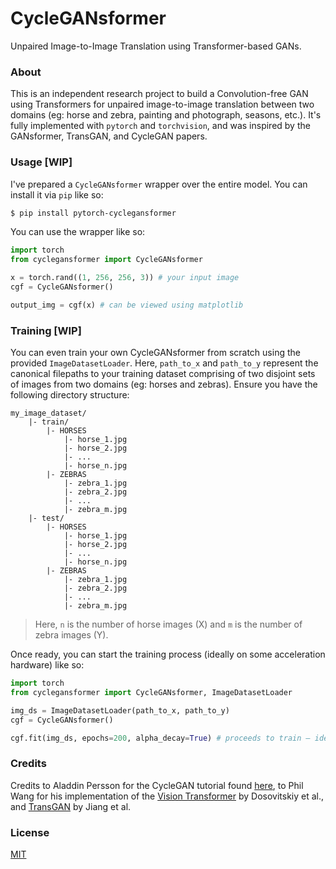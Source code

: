 # CycleGANsformer
Unpaired Image-to-Image Translation using Transformer-based GANs.

### About
This is an independent research project to build a Convolution-free GAN using Transformers for unpaired image-to-image translation between two domains (eg: horse and zebra, painting and photograph, seasons, etc.). It's fully implemented with `pytorch` and `torchvision`, and was inspired by the GANsformer, TransGAN, and CycleGAN papers.

### Usage [WIP]
I've prepared a `CycleGANsformer` wrapper over the entire model. You can install it via `pip` like so:

```bash
$ pip install pytorch-cyclegansformer
```

You can use the wrapper like so:

```python
import torch
from cyclegansformer import CycleGANsformer

x = torch.rand((1, 256, 256, 3)) # your input image
cgf = CycleGANsformer()

output_img = cgf(x) # can be viewed using matplotlib
```

### Training [WIP]
You can even train your own CycleGANsformer from scratch using the provided `ImageDatasetLoader`. Here, `path_to_x` and `path_to_y` represent the canonical filepaths to your training dataset comprising of two disjoint sets of images from two domains (eg: horses and zebras). Ensure you have the following directory structure:

```
my_image_dataset/
    |- train/
        |- HORSES
            |- horse_1.jpg
            |- horse_2.jpg
            |- ...
            |- horse_n.jpg
        |- ZEBRAS
            |- zebra_1.jpg
            |- zebra_2.jpg
            |- ...
            |- zebra_m.jpg
    |- test/
        |- HORSES
            |- horse_1.jpg
            |- horse_2.jpg
            |- ...
            |- horse_n.jpg
        |- ZEBRAS
            |- zebra_1.jpg
            |- zebra_2.jpg
            |- ...
            |- zebra_m.jpg
```

> Here, `n` is the number of horse images (X) and `m` is the number of zebra images (Y). 

Once ready, you can start the training process (ideally on some acceleration hardware) like so:

```python
import torch
from cyclegansformer import CycleGANsformer, ImageDatasetLoader

img_ds = ImageDatasetLoader(path_to_x, path_to_y)
cgf = CycleGANsformer()

cgf.fit(img_ds, epochs=200, alpha_decay=True) # proceeds to train – ideally use GPU, not CPU
```

### Credits
Credits to Aladdin Persson for the CycleGAN tutorial found [here](https://www.youtube.com/watch?v=4LktBHGCNfw), to Phil Wang for his implementation of the [Vision Transformer](https://github.com/lucidrains/vit-pytorch/blob/main/vit_pytorch/vit.py) by Dosovitskiy et al., and [TransGAN](https://arxiv.org/abs/2102.07074) by Jiang et al.

### License
[MIT](https://github.com/rish-16/CycleGANsformer/blob/rish-dev/LICENSE)
